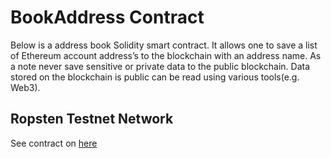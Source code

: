 # BookAddress Contract
Below is a address book Solidity smart contract. It allows one to save a list of Ethereum account address’s to the blockchain with an address name. As a note never save sensitive or private data to the public blockchain. Data stored on the blockchain is public can be read using various tools(e.g. Web3).

## Ropsten Testnet Network
See contract on [here](https://ropsten.etherscan.io/address/0xa6935511228023d7623bdb373a70ea5af73a1c21)